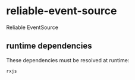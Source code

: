 # reliable-event-source
Reliable EventSource

## runtime dependencies

These dependencies must be resolved at runtime:

```js
rxjs
```
